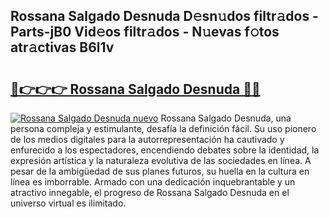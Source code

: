 ## Rossana Salgado Desnuda D𝚎sn𝚞dos filtr𝚊dos - Parts-jB0 Vid𝚎os filtr𝚊dos - N𝚞evas f𝚘tos atr𝚊ctivas B6l1v

# <h2><a href="http://mbanwle.tromn.icu/?c=Rossana+Salgado+Desnuda">🔗👉👉👉 Rossana Salgado Desnuda 🔗🔗</a></h2>

[![Rossana Salgado Desnuda nuevo](https://i.imgur.com/pEAQMta.gif)](http://mbanwle.tromn.icu/?c=Rossana+Salgado+Desnuda)
Rossana Salgado Desnuda, una persona compleja y estimulante, desafía la definición fácil. Su uso pionero de los medios digitales para la autorrepresentación ha cautivado y enfurecido a los espectadores, encendiendo debates sobre la identidad, la expresión artística y la naturaleza evolutiva de las sociedades en línea. A pesar de la ambigüedad de sus planes futuros, su huella en la cultura en línea es imborrable. Armado con una dedicación inquebrantable y un atractivo innegable, el progreso de Rossana Salgado Desnuda en el universo virtual es ilimitado.
